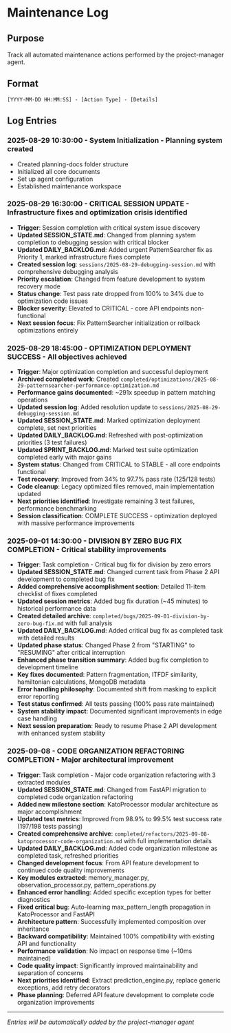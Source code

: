 # Maintenance Log

## Purpose
Track all automated maintenance actions performed by the project-manager agent.

## Format
```
[YYYY-MM-DD HH:MM:SS] - [Action Type] - [Details]
```

## Log Entries

### 2025-08-29 10:30:00 - System Initialization - Planning system created
- Created planning-docs folder structure
- Initialized all core documents
- Set up agent configuration
- Established maintenance workspace

### 2025-08-29 16:30:00 - CRITICAL SESSION UPDATE - Infrastructure fixes and optimization crisis identified
- **Trigger**: Session completion with critical system issue discovery
- **Updated SESSION_STATE.md**: Changed from planning system completion to debugging session with critical blocker
- **Updated DAILY_BACKLOG.md**: Added urgent PatternSearcher fix as Priority 1, marked infrastructure fixes complete
- **Created session log**: `sessions/2025-08-29-debugging-session.md` with comprehensive debugging analysis
- **Priority escalation**: Changed from feature development to system recovery mode
- **Status change**: Test pass rate dropped from 100% to 34% due to optimization code issues
- **Blocker severity**: Elevated to CRITICAL - core API endpoints non-functional
- **Next session focus**: Fix PatternSearcher initialization or rollback optimizations entirely

### 2025-08-29 18:45:00 - OPTIMIZATION DEPLOYMENT SUCCESS - All objectives achieved
- **Trigger**: Major optimization completion and successful deployment
- **Archived completed work**: Created `completed/optimizations/2025-08-29-patternsearcher-performance-optimization.md`
- **Performance gains documented**: ~291x speedup in pattern matching operations
- **Updated session log**: Added resolution update to `sessions/2025-08-29-debugging-session.md`
- **Updated SESSION_STATE.md**: Marked optimization deployment complete, set next priorities
- **Updated DAILY_BACKLOG.md**: Refreshed with post-optimization priorities (3 test failures)
- **Updated SPRINT_BACKLOG.md**: Marked test suite optimization completed early with major gains
- **System status**: Changed from CRITICAL to STABLE - all core endpoints functional
- **Test recovery**: Improved from 34% to 97.7% pass rate (125/128 tests)
- **Code cleanup**: Legacy optimized files removed, main implementation updated
- **Next priorities identified**: Investigate remaining 3 test failures, performance benchmarking
- **Session classification**: COMPLETE SUCCESS - optimization deployed with massive performance improvements

### 2025-09-01 14:30:00 - DIVISION BY ZERO BUG FIX COMPLETION - Critical stability improvements
- **Trigger**: Task completion - Critical bug fix for division by zero errors
- **Updated SESSION_STATE.md**: Changed current task from Phase 2 API development to completed bug fix
- **Added comprehensive accomplishment section**: Detailed 11-item checklist of fixes completed  
- **Updated session metrics**: Added bug fix duration (~45 minutes) to historical performance data
- **Created detailed archive**: `completed/bugs/2025-09-01-division-by-zero-bug-fix.md` with full analysis
- **Updated DAILY_BACKLOG.md**: Added critical bug fix as completed task with detailed results
- **Updated phase status**: Changed Phase 2 from "STARTING" to "RESUMING" after critical interruption
- **Enhanced phase transition summary**: Added bug fix completion to development timeline
- **Key fixes documented**: Pattern fragmentation, ITFDF similarity, hamiltonian calculations, MongoDB metadata
- **Error handling philosophy**: Documented shift from masking to explicit error reporting
- **Test status confirmed**: All tests passing (100% pass rate maintained)
- **System stability impact**: Documented significant improvements in edge case handling
- **Next session preparation**: Ready to resume Phase 2 API development with enhanced system stability

### 2025-09-08 - CODE ORGANIZATION REFACTORING COMPLETION - Major architectural improvement
- **Trigger**: Task completion - Major code organization refactoring with 3 extracted modules
- **Updated SESSION_STATE.md**: Changed from FastAPI migration to completed code organization refactoring
- **Added new milestone section**: KatoProcessor modular architecture as major accomplishment
- **Updated test metrics**: Improved from 98.9% to 99.5% test success rate (197/198 tests passing)
- **Created comprehensive archive**: `completed/refactors/2025-09-08-katoprocessor-code-organization.md` with full implementation details
- **Updated DAILY_BACKLOG.md**: Added code organization milestone as completed task, refreshed priorities
- **Changed development focus**: From API feature development to continued code quality improvements
- **Key modules extracted**: memory_manager.py, observation_processor.py, pattern_operations.py
- **Enhanced error handling**: Added specific exception types for better diagnostics
- **Fixed critical bug**: Auto-learning max_pattern_length propagation in KatoProcessor and FastAPI
- **Architecture pattern**: Successfully implemented composition over inheritance
- **Backward compatibility**: Maintained 100% compatibility with existing API and functionality
- **Performance validation**: No impact on response time (~10ms maintained)
- **Code quality impact**: Significantly improved maintainability and separation of concerns
- **Next priorities identified**: Extract prediction_engine.py, replace generic exceptions, add retry decorators
- **Phase planning**: Deferred API feature development to complete code organization improvements

---

*Entries will be automatically added by the project-manager agent*